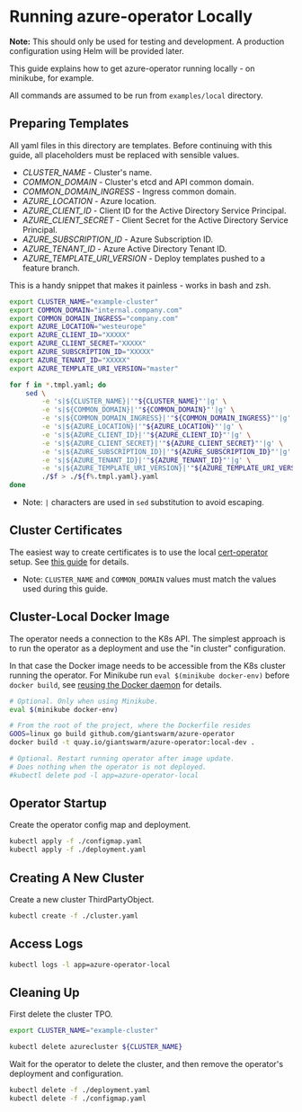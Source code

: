 # Running azure-operator Locally

**Note:** This should only be used for testing and development.
A production configuration using Helm will be provided later.

This guide explains how to get azure-operator running locally - on minikube, for
example.

All commands are assumed to be run from `examples/local` directory.

## Preparing Templates

All yaml files in this directory are templates. Before continuing with this
guide, all placeholders must be replaced with sensible values.

- *CLUSTER_NAME* - Cluster's name.
- *COMMON_DOMAIN* - Cluster's etcd and API common domain.
- *COMMON_DOMAIN_INGRESS* - Ingress common domain.
- *AZURE_LOCATION* - Azure location.
- *AZURE_CLIENT_ID* - Client ID for the Active Directory Service Principal.
- *AZURE_CLIENT_SECRET* - Client Secret for the Active Directory Service Principal.
- *AZURE_SUBSCRIPTION_ID* - Azure Subscription ID.
- *AZURE_TENANT_ID* - Azure Active Directory Tenant ID.
- *AZURE_TEMPLATE_URI_VERSION* - Deploy templates pushed to a feature branch.

This is a handy snippet that makes it painless - works in bash and zsh.

```bash
export CLUSTER_NAME="example-cluster"
export COMMON_DOMAIN="internal.company.com"
export COMMON_DOMAIN_INGRESS="company.com"
export AZURE_LOCATION="westeurope"
export AZURE_CLIENT_ID="XXXXX"
export AZURE_CLIENT_SECRET="XXXXX"
export AZURE_SUBSCRIPTION_ID="XXXXX"
export AZURE_TENANT_ID="XXXXX"
export AZURE_TEMPLATE_URI_VERSION="master"

for f in *.tmpl.yaml; do
    sed \
        -e 's|${CLUSTER_NAME}|'"${CLUSTER_NAME}"'|g' \
        -e 's|${COMMON_DOMAIN}|'"${COMMON_DOMAIN}"'|g' \
        -e 's|${COMMON_DOMAIN_INGRESS}|'"${COMMON_DOMAIN_INGRESS}"'|g' \
        -e 's|${AZURE_LOCATION}|'"${AZURE_LOCATION}"'|g' \
        -e 's|${AZURE_CLIENT_ID}|'"${AZURE_CLIENT_ID}"'|g' \
        -e 's|${AZURE_CLIENT_SECRET}|'"${AZURE_CLIENT_SECRET}"'|g' \
        -e 's|${AZURE_SUBSCRIPTION_ID}|'"${AZURE_SUBSCRIPTION_ID}"'|g' \
        -e 's|${AZURE_TENANT_ID}|'"${AZURE_TENANT_ID}"'|g' \
        -e 's|${AZURE_TEMPLATE_URI_VERSION}|'"${AZURE_TEMPLATE_URI_VERSION}"'|g' \
        ./$f > ./${f%.tmpl.yaml}.yaml
done
```

- Note: `|` characters are used in `sed` substitution to avoid escaping.

## Cluster Certificates

The easiest way to create certificates is to use the local [cert-operator]
setup. See [this guide][cert-operator-local-setup] for details.

- Note: `CLUSTER_NAME` and `COMMON_DOMAIN` values must match the values used
  during this guide.

## Cluster-Local Docker Image

The operator needs a connection to the K8s API. The simplest approach is to run
the operator as a deployment and use the "in cluster" configuration.

In that case the Docker image needs to be accessible from the K8s cluster
running the operator. For Minikube run `eval $(minikube docker-env)` before
`docker build`, see [reusing the Docker daemon] for details.

[reusing the docker daemon]: https://github.com/kubernetes/minikube/blob/master/docs/reusing_the_docker_daemon.md

```bash
# Optional. Only when using Minikube.
eval $(minikube docker-env)

# From the root of the project, where the Dockerfile resides
GOOS=linux go build github.com/giantswarm/azure-operator
docker build -t quay.io/giantswarm/azure-operator:local-dev .

# Optional. Restart running operator after image update.
# Does nothing when the operator is not deployed.
#kubectl delete pod -l app=azure-operator-local
```

## Operator Startup

Create the operator config map and deployment.

```bash
kubectl apply -f ./configmap.yaml
kubectl apply -f ./deployment.yaml
```

## Creating A New Cluster

Create a new cluster ThirdPartyObject.

```bash
kubectl create -f ./cluster.yaml
```

## Access Logs

```bash
kubectl logs -l app=azure-operator-local
```

## Cleaning Up

First delete the cluster TPO.

```bash
export CLUSTER_NAME="example-cluster"

kubectl delete azurecluster ${CLUSTER_NAME}
```

Wait for the operator to delete the cluster, and then remove the operator's
deployment and configuration.

```bash
kubectl delete -f ./deployment.yaml
kubectl delete -f ./configmap.yaml
```

[cert-operator]: https://github.com/giantswarm/cert-operator
[cert-operator-local-setup]: https://github.com/giantswarm/cert-operator/tree/master/examples/local
